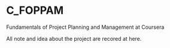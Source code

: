 # C_FOPPAM
Fundamentals of Project Planning and Management at Coursera

All note and idea about the project are recored at here.
